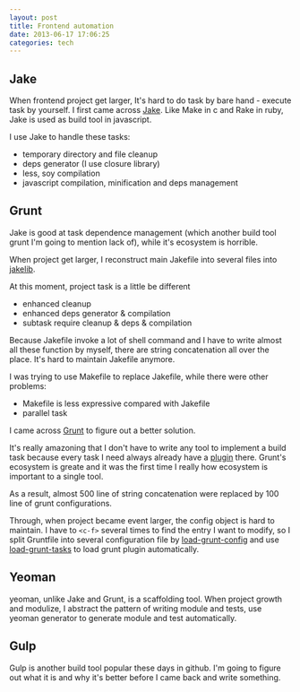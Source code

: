 ```yaml
---
layout: post
title: Frontend automation
date: 2013-06-17 17:06:25
categories: tech
---
```

## Jake

When frontend project get larger, It's hard to do task by bare hand - execute task by yourself. I first came across [Jake](https://github.com/mde/jake). Like Make in c and Rake in ruby, Jake is used as build tool in javascript.

I use Jake to handle these tasks:

* temporary directory and file cleanup
* deps generator (I use closure library)
* less, soy compilation
* javascript compilation, minification and deps management

## Grunt

Jake is good at task dependence management (which another build tool grunt I'm going to mention lack of), while it's ecosystem is horrible.

When project get larger, I reconstruct main Jakefile into several files into [jakelib](http://jakejs.com/docs#breaking_things_up_into_multiple_files).

At this moment, project task is a little be different

* enhanced cleanup
* enhanced deps generator & compilation
* subtask require cleanup & deps & compilation

Because Jakefile invoke a lot of shell command and I have to write almost all these function by myself, there are string concatenation all over the place. It's hard to maintain Jakefile anymore.

I was trying to use Makefile to replace Jakefile, while there were other problems:

* Makefile is less expressive compared with Jakefile
* parallel task

I came across [Grunt](http://gruntjs.com/) to figure out a better solution.

It's really amazoning that I don't have to write any tool to implement a build task because every task I need always already have a [plugin](http://gruntjs.com/plugins) there. Grunt's ecosystem is greate and it was the first time I really how ecosystem is important to a single tool.

As a result, almost 500 line of string concatenation were replaced by 100 line of grunt configurations.

Through, when project became event larger, the config object is hard to maintain. I have to `<c-f>` several times to find the entry I want to modify, so I split Gruntfile into several configuration file by [load-grunt-config](https://github.com/firstandthird/load-grunt-config/) and use [load-grunt-tasks](https://github.com/sindresorhus/load-grunt-tasks) to load grunt plugin automatically.

## Yeoman

yeoman, unlike Jake and Grunt, is a scaffolding tool. When project growth and modulize, I abstract the pattern of writing module and tests, use yeoman generator to generate module and test automatically.

## Gulp

Gulp is another build tool popular these days in github. I'm going to figure out what it is and why it's better before I came back and write something.
